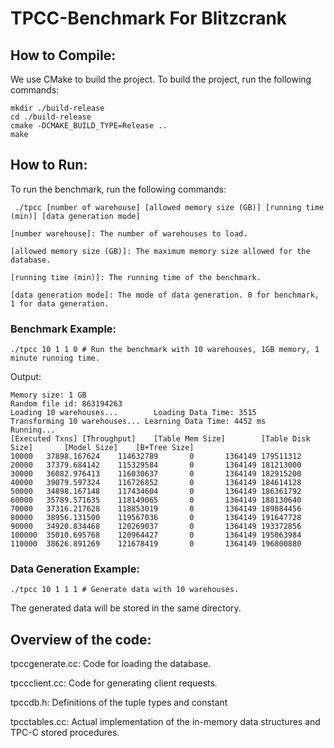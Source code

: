 # TPCC-Benchmark For Blitzcrank

## How to Compile:

We use CMake to build the project. To build the project, run the following commands:

```shell
mkdir ./build-release
cd ./build-release
cmake -DCMAKE_BUILD_TYPE=Release ..
make
```

## How to Run:

To run the benchmark, run the following commands:

` ./tpcc [number of warehouse] [allowed memory size (GB)] [running time (min)] [data generation mode]`

    [number warehouse]: The number of warehouses to load.

    [allowed memory size (GB)]: The maximum memory size allowed for the database.

    [running time (min)]: The running time of the benchmark.

    [data generation mode]: The mode of data generation. 0 for benchmark, 1 for data generation.

### Benchmark Example:

```shell
./tpcc 10 1 1 0 # Run the benchmark with 10 warehouses, 1GB memory, 1 minute running time.
```

Output:
```
Memory size: 1 GB
Random file id: 863194263
Loading 10 warehouses...        Loading Data Time: 3515
Transforming 10 warehouses... Learning Data Time: 4452 ms
Running...
[Executed Txns] [Throughput]    [Table Mem Size]        [Table Disk Size]       [Model Size]    [B+Tree Size]
10000   37898.167624    114632789       0       1364149 179511312
20000   37379.684142    115329584       0       1364149 181213000
30000   36082.976413    116030637       0       1364149 182915200
40000   39079.597324    116726852       0       1364149 184614128
50000   34898.167148    117434604       0       1364149 186361792
60000   35789.571635    118149065       0       1364149 188130640
70000   37316.217628    118853019       0       1364149 189884456
80000   38956.131500    119567036       0       1364149 191647728
90000   34920.834468    120269037       0       1364149 193372856
100000  35010.695768    120964427       0       1364149 195063984
110000  38626.891269    121678419       0       1364149 196800880
```


### Data Generation Example:

```shell
./tpcc 10 1 1 1 # Generate data with 10 warehouses.
```
The generated data will be stored in the same directory.


## Overview of the code:

tpccgenerate.cc: Code for loading the database.

tpccclient.cc: Code for generating client requests.

tpccdb.h: Definitions of the tuple types and constant

tpcctables.cc: Actual implementation of the in-memory data structures and TPC-C stored procedures.
